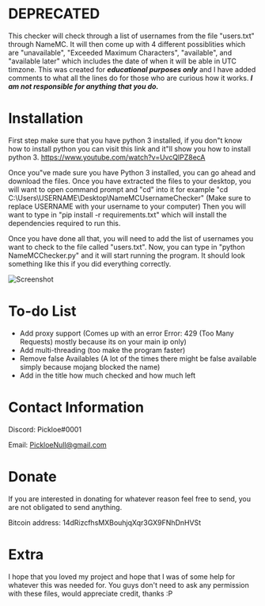 # DEPRECATED
This checker will check through a list of usernames from the file "users.txt" through NameMC. It will then come up with 4 different possiblities which are "unavailable", "Exceeded Maximum Characters", "available", and "available later" which includes the date of when it will be able in UTC timzone. This was created for ***educational purposes only*** and I have added comments to what all the lines do for those who are curious how it works. ***I am not responsible for anything that you do.***

# Installation
First step make sure that you have python 3 installed, if you don"t know how to install python you can visit this link and it"ll show you how to install python 3. https://www.youtube.com/watch?v=UvcQlPZ8ecA

Once you"ve made sure you have Python 3 installed, you can go ahead and download the files. Once you have extracted the files to your desktop, you will want to open command prompt and "cd" into it for example "cd C:\Users\USERNAME\Desktop\NameMCUsernameChecker" (Make sure to replace USERNAME with your username to your computer) Then you will want to type in "pip install -r requirements.txt" which will install the dependencies required to run this.

Once you have done all that, you will need to add the list of usernames you want to check to the file called "users.txt". Now, you can type in "python NameMCChecker.py" and it will start running the program. It should look something like this if you did everything correctly. 

![Screenshot](https://i.imgur.com/Rnwo7NR.png)

# To-do List
 - Add proxy support (Comes up with an error Error: 429 (Too Many Requests) mostly because its on your main ip only)
 - Add multi-threading (too make the program faster)
 - Remove false Availables (A lot of the times there might be false available simply because mojang blocked the name)
 - Add in the title how much checked and how much left

# Contact Information
Discord: Pickloe#0001

Email: PickloeNull@gmail.com

# Donate
If you are interested in donating for whatever reason feel free to send, you are not obligated to send anything.

Bitcoin address: 14dRizcfhsMXBouhjqXqr3GX9FNhDnHVSt

# Extra
I hope that you loved my project and hope that I was of some help for whatever this was needed for. You guys don't need to ask any permission with these files, would appreciate credit, thanks :P

